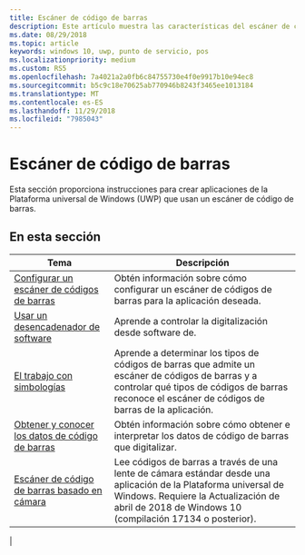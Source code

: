 ```yaml
---
title: Escáner de código de barras
description: Este artículo muestra las características del escáner de código de barras que están disponibles para aplicaciones para UWP, así como los vínculos a los artículos de procedimientos que muestran cómo usarlos.
ms.date: 08/29/2018
ms.topic: article
keywords: windows 10, uwp, punto de servicio, pos
ms.localizationpriority: medium
ms.custom: RS5
ms.openlocfilehash: 7a4021a2a0fb6c84755730e4f0e9917b10e94ec8
ms.sourcegitcommit: b5c9c18e70625ab770946b8243f3465ee1013184
ms.translationtype: MT
ms.contentlocale: es-ES
ms.lasthandoff: 11/29/2018
ms.locfileid: "7985043"
---
```

# <a name="barcode-scanner"></a>Escáner de código de barras

Esta sección proporciona instrucciones para crear aplicaciones de la Plataforma universal de Windows (UWP) que usan un escáner de código de barras.

## <a name="in-this-section"></a>En esta sección

|Tema |Descripción |
|------|------------|
| [Configurar un escáner de códigos de barras](../devices-sensors/pos-barcodescanner-configure.md)  | Obtén información sobre cómo configurar un escáner de códigos de barras para la aplicación deseada. |
| [Usar un desencadenador de software](../devices-sensors/pos-barcodescanner-software-trigger.md) | Aprende a controlar la digitalización desde software de. |
| [El trabajo con simbologías](pos-barcodescanner-symbologies.md) | Aprende a determinar los tipos de códigos de barras que admite un escáner de códigos de barras y a controlar qué tipos de códigos de barras reconoce el escáner de códigos de barras de la aplicación. |
| [Obtener y conocer los datos de código de barras](pos-barcodescanner-scan-data.md) | Obtén información sobre cómo obtener e interpretar los datos de código de barras que digitalizar. |
| [Escáner de código de barras basado en cámara](pos-camerabarcode.md) | Lee códigos de barras a través de una lente de cámara estándar desde una aplicación de la Plataforma universal de Windows. Requiere la Actualización de abril de 2018 de Windows 10 (compilación 17134 o posterior). |
|
 
